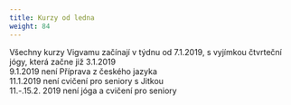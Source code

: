 ```yaml
---
title: Kurzy od ledna
weight: 84
---
```

Všechny kurzy Vigvamu začínají v týdnu od 7.1.2019, s vyjímkou čtvrteční jógy, která začne již 3.1.2019\
9.1.2019 není Příprava z českého jazyka\
11.1.2019 není cvičení pro seniory s Jitkou\
11.-.15.2. 2019 není jóga a cvičení pro seniory

